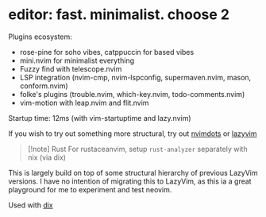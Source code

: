 # editor: fast. minimalist. choose 2

Plugins ecosystem:

- rose-pine for soho vibes, catppuccin for based vibes
- mini.nvim for minimalist everything
- Fuzzy find with telescope.nvim
- LSP integration (nvim-cmp, nvim-lspconfig, supermaven.nvim, mason, conform.nvim)
- folke's plugins (trouble.nvim, which-key.nvim, todo-comments.nvim)
- vim-motion with leap.nvim and flit.nvim

Startup time: 12ms (with vim-startuptime and lazy.nvim)

If you wish to try out something more structural,
try out [nvimdots](https://github.com/ayamir/nvimdots) or [lazyvim](https://github.com/lazyvim/lazyvim)

> [!note] Rust
> For rustaceanvim, setup `rust-analyzer` separately with nix (via dix)

This is largely build on top of some structural hierarchy of previous LazyVim versions.
I have no intention of migrating this to LazyVim, as this ia a great playground for me to experiment and test neovim.

Used with [dix](https://github.com/aarnphm/dix)
